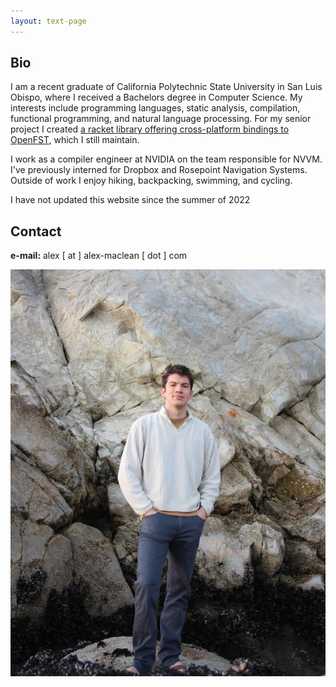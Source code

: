 ```yaml
---
layout: text-page
---
```


## Bio

I am a recent graduate of California Polytechnic State University in San Luis Obispo,
where I received a Bachelors degree in
Computer Science. My interests include programming languages, static analysis, compilation, functional programming,
and natural language processing. For my senior project I created
[a racket library offering cross-platform bindings to OpenFST](https://pkgs.racket-lang.org/package/openfst),
which I still maintain.

I work as a compiler engineer at NVIDIA on the team responsible for NVVM.
I've previously interned for Dropbox and Rosepoint Navigation Systems. Outside of work
I enjoy hiking, backpacking, swimming, and cycling.

I have not updated this website since the summer of 2022

## Contact

**e-mail:** alex [ at ] alex-maclean [ dot ] com

<img src="assets/img/photo2.JPG" alt="photo of me, cutting a pretty dashing figure in front of some sea cliffs" />
